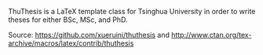 ThuThesis is a LaTeX template class for Tsinghua University in order to write theses for either BSc, MSc, and PhD.

Source: https://github.com/xueruini/thuthesis and http://www.ctan.org/tex-archive/macros/latex/contrib/thuthesis
